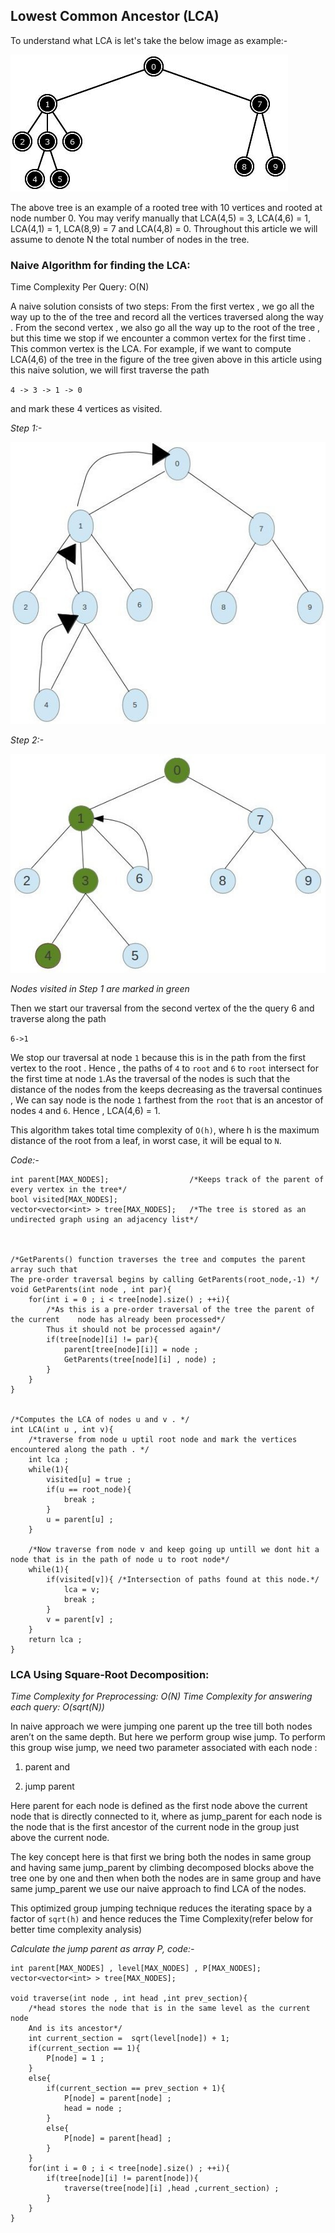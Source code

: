 ## Lowest Common Ancestor (LCA)

To understand what LCA is let's take the below image as example:-

![LCA tree](/images/lca-tree-example.png)

The above tree is an example of a rooted tree with 10 vertices and rooted at node number 0. You may verify manually that 
LCA(4,5) = 3,
LCA(4,6) = 1,
LCA(4,1) = 1, 
LCA(8,9) = 7 and LCA(4,8) = 0.
Throughout this article we will assume to denote N the total number of nodes in the tree.

### Naive Algorithm for finding the LCA:

Time Complexity Per Query: O(N)

A naive solution consists of two steps: From the first vertex , we go all the way up to the of the tree and record all the vertices traversed along the way . From the second vertex , we also go all the way up to the root of the tree , but this time we stop if we encounter a common vertex for the first time . This common vertex is the LCA. For example, if we want to compute LCA(4,6) of the tree in the figure of the tree given above in this article using this naive solution, we will first traverse the path 

`4 -> 3 -> 1 -> 0`

and mark these 4 vertices as visited.

*Step 1:-*

![LCA Naive approach step 1](/images/lca-naive-approach-step1.jpg)

*Step 2:-*

![LCA Naive approach step 2](/images/lca-naive-approach-step2.jpg)

 *Nodes visited in Step 1 are marked in green*

 Then we start our traversal from the second vertex of the the query 6 and traverse along the path 

 `6->1`

 We stop our traversal at node `1` because this is in the path from the first vertex to the root . Hence , the paths of `4` to `root` and `6` to `root` intersect for the first time at node `1`.As the traversal of the nodes is such that the distance of the nodes from the keeps decreasing as the traversal continues , We can say node is the node `1` farthest from the `root` that is an ancestor of nodes `4` and `6`. Hence , LCA(4,6) = 1.

This algorithm takes total time complexity of `O(h)`, where h is the maximum distance of the root from a leaf, in worst case, it will be equal to `N`. 

*Code:-*

```
int parent[MAX_NODES];                  /*Keeps track of the parent of every vertex in the tree*/
bool visited[MAX_NODES];                
vector<vector<int> > tree[MAX_NODES];   /*The tree is stored as an undirected graph using an adjacency list*/



/*GetParents() function traverses the tree and computes the parent array such that
The pre-order traversal begins by calling GetParents(root_node,-1) */
void GetParents(int node , int par){       
    for(int i = 0 ; i < tree[node].size() ; ++i){
        /*As this is a pre-order traversal of the tree the parent of the current    node has already been processed*/
        Thus it should not be processed again*/
        if(tree[node][i] != par){
            parent[tree[node][i]] = node ; 
            GetParents(tree[node][i] , node) ; 
        }
    }
}


/*Computes the LCA of nodes u and v . */
int LCA(int u , int v){
    /*traverse from node u uptil root node and mark the vertices encountered along the path . */
    int lca ; 
    while(1){
        visited[u] = true ; 
        if(u == root_node){
            break ; 
        }
        u = parent[u] ; 
    }

    /*Now traverse from node v and keep going up untill we dont hit a node that is in the path of node u to root node*/
    while(1){
        if(visited[v]){ /*Intersection of paths found at this node.*/
            lca = v;    
            break ;  
        }
        v = parent[v] ; 
    }
    return lca ; 
}
```


### LCA Using Square-Root Decomposition:

*Time Complexity for Preprocessing: O(N)*
*Time Complexity for answering each query: O(sqrt(N))*

In naive approach we were jumping one parent up the tree till both nodes aren’t on the same depth. But here we perform group wise jump. To perform this group wise jump, we need two parameter associated with each node : 

1) parent and 

2) jump parent


Here parent for each node is defined as the first node above the current node that is directly connected to it, where as jump_parent for each node is the node that is the first ancestor of the current node in the group just above the current node.

The key concept here is that first we bring both the nodes in same group and having same jump_parent by climbing decomposed blocks above the tree one by one and then when both the nodes are in same group and have same jump_parent we use our naive approach to find LCA of the nodes.

This optimized group jumping technique reduces the iterating space by a factor of `sqrt(h)` and hence reduces the Time Complexity(refer below for better time complexity analysis)

*Calculate the jump parent as array P, code:-*

```
int parent[MAX_NODES] , level[MAX_NODES] , P[MAX_NODES];
vector<vector<int> > tree[MAX_NODES];

void traverse(int node , int head ,int prev_section){
    /*head stores the node that is in the same level as the current node
    And is its ancestor*/
    int current_section =  sqrt(level[node]) + 1; 
    if(current_section == 1){
        P[node] = 1 ; 
    }
    else{
        if(current_section == prev_section + 1){
            P[node] = parent[node] ; 
            head = node ; 
        }
        else{
            P[node] = parent[head] ; 
        }
    }
    for(int i = 0 ; i < tree[node].size() ; ++i){
        if(tree[node][i] != parent[node]){
            traverse(tree[node][i] ,head ,current_section) ; 
        }
    }
}

```



